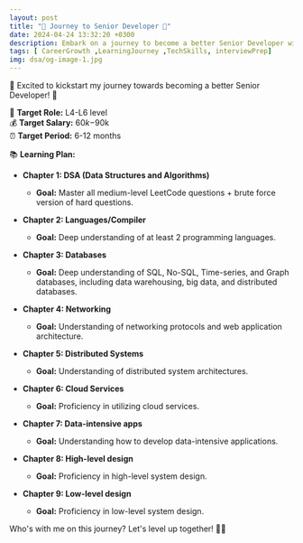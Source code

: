 ```yaml
---
layout: post
title: "🚀 Journey to Senior Developer 🚀"
date: 2024-04-24 13:32:20 +0300
description: Embark on a journey to become a better Senior Developer with this comprehensive learning plan! Master Data Structures, Algorithms, Databases, Networking, Distributed Systems, Cloud Services, and more. Level up your skills and aim for L4-L6 roles with a salary range of $60k-$90k. Let's level up together! 🚀💪 # Add post description (optional)
tags: [ CareerGrowth ,LearningJourney ,TechSkills, interviewPrep]
img: dsa/og-image-1.jpg
---
```

🚀 Excited to kickstart my journey towards becoming a better Senior Developer! 🚀

🎯 **Target Role:** L4-L6 level  
💰 **Target Salary:** $60k-$90k  
⏰ **Target Period:** 6-12 months  

📚 **Learning Plan:**

- **Chapter 1: DSA (Data Structures and Algorithms)**  
  - **Goal:** Master all medium-level LeetCode questions + brute force version of hard questions.

- **Chapter 2: Languages/Compiler**  
  - **Goal:** Deep understanding of at least 2 programming languages.

- **Chapter 3: Databases**  
  - **Goal:** Deep understanding of SQL, No-SQL, Time-series, and Graph databases, including data warehousing, big data, and distributed databases.

- **Chapter 4: Networking**  
  - **Goal:** Understanding of networking protocols and web application architecture.

- **Chapter 5: Distributed Systems**  
  - **Goal:** Understanding of distributed system architectures.

- **Chapter 6: Cloud Services**  
  - **Goal:** Proficiency in utilizing cloud services.

- **Chapter 7: Data-intensive apps**  
  - **Goal:** Understanding how to develop data-intensive applications.

- **Chapter 8: High-level design**  
  - **Goal:** Proficiency in high-level system design.

- **Chapter 9: Low-level design**  
  - **Goal:** Proficiency in low-level system design.

Who's with me on this journey? Let's level up together! 🚀💪
